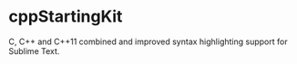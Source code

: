 cppStartingKit
==============

C, C++ and C++11 combined and improved syntax highlighting support for Sublime Text.
